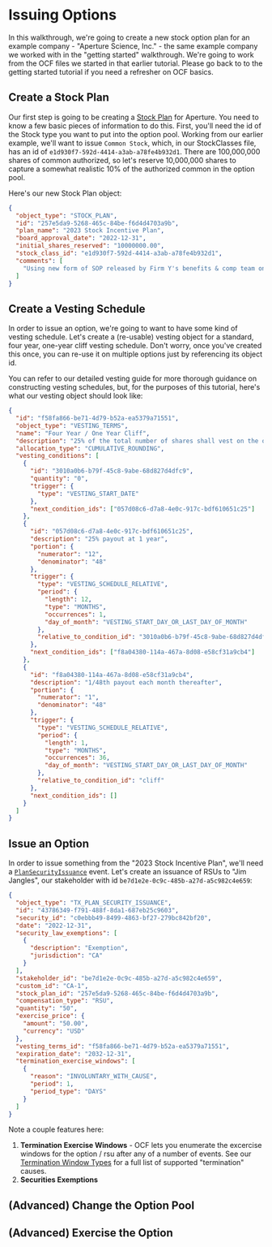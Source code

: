# Issuing Options

In this walkthrough, we're going to create a new stock option plan for an example company - "Aperture Science, Inc." - the same example company we worked with in the "getting started" walkthrough. We're going to work from the OCF files we started in that earlier tutorial. Please go back to to the getting started tutorial if you need a refresher on OCF basics.

## Create a Stock Plan

Our first step is going to be creating a [Stock Plan](../../schema_markdown/schema/objects/StockPlan.md) for Aperture. You need to know a few basic pieces of information to do this. First, you'll need the id of the Stock type you want to put into the option pool. Working from our earlier example, we'll want to issue `Common Stock`, which, in our StockClasses file, has an id of `e1d930f7-592d-4414-a3ab-a78fe4b932d1`. There are 100,000,000 shares of common authorized, so let's reserve 10,000,000 shares to capture a somewhat realistic 10% of the authorized common in the option pool.

Here's our new Stock Plan object:

```json
{
  "object_type": "STOCK_PLAN",
  "id": "257e5da9-5268-465c-84be-f6d4d4703a9b",
  "plan_name": "2023 Stock Incentive Plan",
  "board_approval_date": "2022-12-31",
  "initial_shares_reserved": "10000000.00",
  "stock_class_id": "e1d930f7-592d-4414-a3ab-a78fe4b932d1",
  "comments": [
    "Using new form of SOP released by Firm Y's benefits & comp team on 10/10/2021."
  ]
}
```

## Create a Vesting Schedule

In order to issue an option, we're going to want to have some kind of vesting schedule. Let's create a (re-usable) vesting object for a standard, four year, one-year cliff vesting schedule. Don't worry, once you've created this once, you can re-use it on multiple options just by referencing its object id.

You can refer to our detailed vesting guide for more thorough guidance on constructing vesting schedules, but, for the purposes of this tutorial, here's what our vesting object should look like:

```json
{
  "id": "f58fa866-be71-4d79-b52a-ea5379a71551",
  "object_type": "VESTING_TERMS",
  "name": "Four Year / One Year Cliff",
  "description": "25% of the total number of shares shall vest on the one-year anniversary of this Agreement, and an additional 1/48th of the total number of Shares shall then vest on the corresponding day of each month thereafter, until all of the Shares have been released on the fourth anniversary of this Agreement.",
  "allocation_type": "CUMULATIVE_ROUNDING",
  "vesting_conditions": [
    {
      "id": "3010a0b6-b79f-45c8-9abe-68d827d4dfc9",
      "quantity": "0",
      "trigger": {
        "type": "VESTING_START_DATE"
      },
      "next_condition_ids": ["057d08c6-d7a8-4e0c-917c-bdf610651c25"]
    },
    {
      "id": "057d08c6-d7a8-4e0c-917c-bdf610651c25",
      "description": "25% payout at 1 year",
      "portion": {
        "numerator": "12",
        "denominator": "48"
      },
      "trigger": {
        "type": "VESTING_SCHEDULE_RELATIVE",
        "period": {
          "length": 12,
          "type": "MONTHS",
          "occurrences": 1,
          "day_of_month": "VESTING_START_DAY_OR_LAST_DAY_OF_MONTH"
        },
        "relative_to_condition_id": "3010a0b6-b79f-45c8-9abe-68d827d4dfc9"
      },
      "next_condition_ids": ["f8a04380-114a-467a-8d08-e58cf31a9cb4"]
    },
    {
      "id": "f8a04380-114a-467a-8d08-e58cf31a9cb4",
      "description": "1/48th payout each month thereafter",
      "portion": {
        "numerator": "1",
        "denominator": "48"
      },
      "trigger": {
        "type": "VESTING_SCHEDULE_RELATIVE",
        "period": {
          "length": 1,
          "type": "MONTHS",
          "occurrences": 36,
          "day_of_month": "VESTING_START_DAY_OR_LAST_DAY_OF_MONTH"
        },
        "relative_to_condition_id": "cliff"
      },
      "next_condition_ids": []
    }
  ]
}
```

## Issue an Option

In order to issue something from the "2023 Stock Incentive Plan", we'll need a [`PlanSecurityIssuance`](../../schema_markdown/schema/objects/transactions/issuance/PlanSecurityIssuance.md) event. Let's create an issuance of RSUs to "Jim Jangles", our stakeholder with id `be7d1e2e-0c9c-485b-a27d-a5c982c4e659`:

```json
{
  "object_type": "TX_PLAN_SECURITY_ISSUANCE",
  "id": "43786349-f791-488f-8da1-687eb25c9603",
  "security_id": "c0ebbb49-8499-4863-bf27-279bc842bf20",
  "date": "2022-12-31",
  "security_law_exemptions": [
    {
      "description": "Exemption",
      "jurisdiction": "CA"
    }
  ],
  "stakeholder_id": "be7d1e2e-0c9c-485b-a27d-a5c982c4e659",
  "custom_id": "CA-1",
  "stock_plan_id": "257e5da9-5268-465c-84be-f6d4d4703a9b",
  "compensation_type": "RSU",
  "quantity": "50",
  "exercise_price": {
    "amount": "50.00",
    "currency": "USD"
  },
  "vesting_terms_id": "f58fa866-be71-4d79-b52a-ea5379a71551",
  "expiration_date": "2032-12-31",
  "termination_exercise_windows": [
    {
      "reason": "INVOLUNTARY_WITH_CAUSE",
      "period": 1,
      "period_type": "DAYS"
    }
  ]
}
```

Note a couple features here:

1. **Termination Exercise Windows** - OCF lets you enumerate the excercise windows for the option / rsu after any of a number of events. See our [Termination Window Types](../../schema_markdown/schema/enums/TerminationWindowType.md) for a full list of supported "termination" causes.
2. **Securities Exemptions**

## (Advanced) Change the Option Pool

## (Advanced) Exercise the Option
